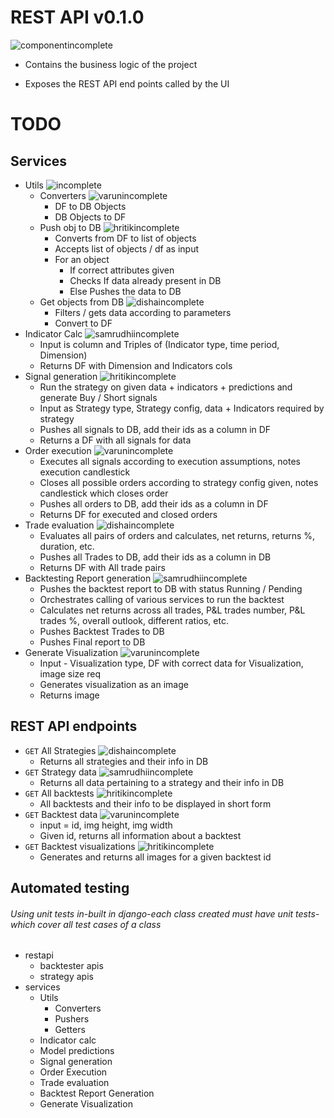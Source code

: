 # REST API v0.1.0

![componentincomplete]

- Contains the business logic of the project

- Exposes the REST API end points called by the UI

# TODO

## Services
- Utils ![incomplete]
  - Converters ![varunincomplete]
    - DF to DB Objects
    - DB Objects to DF
  - Push obj to DB ![hritikincomplete]
    - Converts from DF to list of objects 
    - Accepts list of objects / df as input 
    - For an object
      - If correct attributes given
      - Checks If data already present in DB
      - Else Pushes the data to DB
  - Get objects from DB ![dishaincomplete]
    - Filters / gets data according to parameters 
    - Convert to DF
- Indicator Calc ![samrudhiincomplete]
  - Input is column and Triples of (Indicator type, time period, Dimension)
  - Returns DF with Dimension and Indicators cols
- Signal generation ![hritikincomplete]
  - Run the strategy on given data + indicators + predictions and generate Buy / Short signals
  - Input as Strategy type, Strategy config,  data + Indicators required by strategy 
  - Pushes all signals to DB, add their ids as a column in DF
  - Returns a DF with all signals for data
- Order execution ![varunincomplete]
  - Executes all signals according to execution assumptions, notes execution candlestick
  - Closes all possible orders according to strategy config given, notes candlestick which closes order
  - Pushes all orders to DB, add their ids as a column in DF 
  - Returns DF for executed and closed orders 
- Trade evaluation ![dishaincomplete]
  - Evaluates all pairs of orders and calculates, net returns, returns %, duration, etc. 
  - Pushes all Trades to DB, add their ids as a column in DB 
  - Returns DF with All trade pairs
- Backtesting Report generation ![samrudhiincomplete]
  - Pushes the backtest report to DB with status Running / Pending 
  - Orchestrates calling of various services to run the backtest 
  - Calculates net returns across all trades, P&L trades number, P&L trades %, overall outlook, different ratios, etc. 
  - Pushes Backtest Trades to DB 
  - Pushes Final report to DB
- Generate Visualization ![varunincomplete]
  - Input - Visualization type, DF with correct data for Visualization, image size req 
  - Generates visualization as an image 
  - Returns image

## REST API endpoints
- `GET` All Strategies ![dishaincomplete]
  - Returns all strategies and their info in DB
- `GET` Strategy data ![samrudhiincomplete]
  - Returns all data pertaining to a strategy and their info in DB
- `GET` All backtests ![hritikincomplete]
  - All backtests and their info to be displayed in short form
- `GET` Backtest data ![varunincomplete]
  - input = id, img height, img width
  - Given id, returns all information about a backtest
- `GET` Backtest visualizations ![hritikincomplete]
  - Generates and returns all images for a given backtest id

## Automated testing
###### Using unit tests in-built in django-each class created must have unit tests-which cover all test cases of a class
- restapi
  - backtester apis
  - strategy apis
- services
  - Utils
    - Converters
    - Pushers
    - Getters
  - Indicator calc
  - Model predictions
  - Signal generation
  - Order Execution
  - Trade evaluation
  - Backtest Report Generation
  - Generate Visualization

[done]: https://img.shields.io/badge/DONE-brightgreen
[incomplete]: https://img.shields.io/badge/INCOMPLETE-red
[varunincomplete]: https://img.shields.io/badge/VARUN-INCOMPLETE-red
[varuncomplete]: https://img.shields.io/badge/VARUN-COMPLETE-brightgreen
[dishaincomplete]: https://img.shields.io/badge/DISHA-INCOMPLETE-red
[dishacomplete]: https://img.shields.io/badge/DISHA-COMPLETE-brightgreen
[samrudhiincomplete]: https://img.shields.io/badge/SAMRUDHI-INCOMPLETE-red
[samrudhicomplete]: https://img.shields.io/badge/SAMRUDHI-COMPLETE-brightgreen
[hritikincomplete]: https://img.shields.io/badge/HRITIK-INCOMPLETE-red
[hritikcomplete]: https://img.shields.io/badge/HRITIK-COMPLETE-brightgreen
[bug]: https://img.shields.io/badge/BUG-red
[bugfixed]: https://img.shields.io/badge/BUG-FIXED-brightgreen
[featureincomplete]: https://img.shields.io/badge/FEATURE-INCOMPLETE-red
[featurecomplete]: https://img.shields.io/badge/FEATURE-COMPLETE-brightgreen
[componentincomplete]: https://img.shields.io/badge/COMPONENT-INCOMPLETE-red
[componentcomplete]: https://img.shields.io/badge/COMPONENT-COMPLETE-brightgreen
[phasecomplete]: https://img.shields.io/badge/PHASE-COMPLETE-brightgreen
[phaseincomplete]: https://img.shields.io/badge/PHASE-INCOMPLETE-red
[meetingincomplete]: https://img.shields.io/badge/MEETING-INCOMPLETE-red
[docincomplete]: https://img.shields.io/badge/DOC-INCOMPLETE-red
[doccomplete]: https://img.shields.io/badge/DOC-COMPLETE-brightgreen
